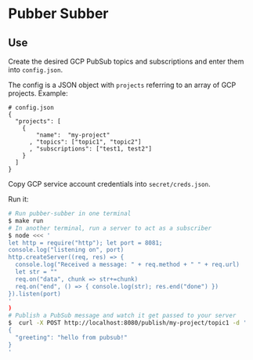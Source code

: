 # Pubber Subber

## Use

Create the desired GCP PubSub topics and subscriptions and enter them into `config.json`.

The config is a JSON object with `projects` referring to an array of GCP projects. Example:

```shell
# config.json
{
  "projects": [
    {
        "name":  "my-project"
      , "topics": ["topic1", "topic2"]
      , "subscriptions": ["test1, test2"]
    }
  ]
}
```

Copy GCP service account credentials into `secret/creds.json`.

Run it:

```bash
# Run pubber-subber in one terminal
$ make run
# In another terminal, run a server to act as a subscriber
$ node <<< '
let http = require("http"); let port = 8081;
console.log("listening on", port)
http.createServer((req, res) => {
  console.log("Received a message: " + req.method + " " + req.url)
  let str = ""
  req.on("data", chunk => str+=chunk)
  req.on("end", () => { console.log(str); res.end("done") })
}).listen(port)
'
)
# Publish a PubSub message and watch it get passed to your server
$  curl -X POST http://localhost:8080/publish/my-project/topic1 -d '
{
  "greeting": "hello from pubsub!"
}
'
```
